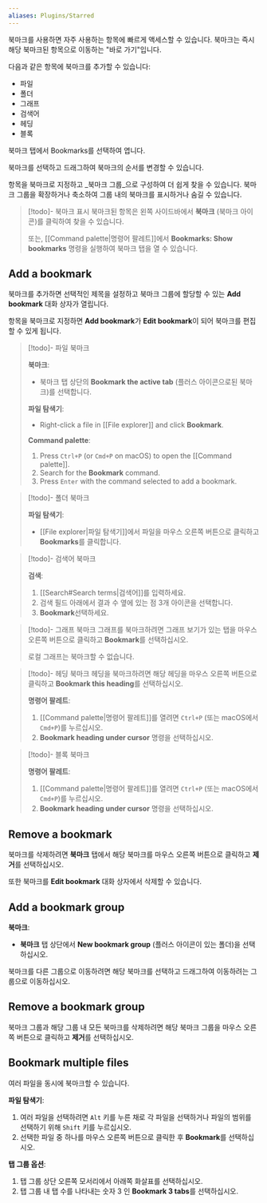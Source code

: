 ```yaml
---
aliases: Plugins/Starred
---
```


북마크를 사용하면 자주 사용하는 항목에 빠르게 액세스할 수 있습니다. 북마크는 즉시 해당 북마크된 항목으로 이동하는 "바로 가기"입니다.

다음과 같은 항목에 북마크를 추가할 수 있습니다:

- 파일
- 폴더
- 그래프
- 검색어
- 헤딩
- 블록

북마크 탭에서 Bookmarks를 선택하여 엽니다.

북마크를 선택하고 드래그하여 북마크의 순서를 변경할 수 있습니다.

항목을 북마크로 지정하고 _북마크 그룹_으로 구성하여 더 쉽게 찾을 수 있습니다. 북마크 그룹을 확장하거나 축소하여 그룹 내의 북마크를 표시하거나 숨길 수 있습니다.

> [!todo]- 북마크 표시
> 북마크된 항목은 왼쪽 사이드바에서 **북마크** (북마크 아이콘)를 클릭하여 찾을 수 있습니다.
>
> 또는, [[Command palette|명령어 팔레트]]에서 **Bookmarks: Show bookmarks** 명령을 실행하여 북마크 탭을 열 수 있습니다.

## Add a bookmark

북마크를 추가하면 선택적인 제목을 설정하고 북마크 그룹에 할당할 수 있는 **Add bookmark** 대화 상자가 열립니다.

항목을 북마크로 지정하면 **Add bookmark**가 **Edit bookmark**이 되어 북마크를 편집할 수 있게 됩니다.

> [!todo]- 파일 북마크
>
> **북마크**:
> - 북마크 탭 상단의 **Bookmark the active tab** (플러스 아이콘으로된 북마크)를 선택합니다.
> 
> **파일 탐색기**:
>
> - Right-click a file in [[File explorer]] and click **Bookmark**.
>
> **Command palette**:
>
> 1. Press `Ctrl+P` (or `Cmd+P` on macOS) to open the [[Command palette]].
> 2. Search for the **Bookmark** command.
> 3. Press `Enter` with the command selected to add a bookmark.

> [!todo]- 폴더 북마크
>
> **파일 탐색기**:
>
> - [[File explorer|파일 탐색기]]에서 파일을 마우스 오른쪽 버튼으로 클릭하고 **Bookmarks**를 클릭합니다.

> [!todo]- 검색어 북마크
>
> **검색**:
>
> 1. [[Search#Search terms|검색어]]를 입력하세요. 
> 2. 검색 필드 아래에서 결과 수 옆에 있는 점 3개 아이콘을 선택합니다.
> 3. **Bookmark**선택하세요.

> [!todo]- 그래프 북마크
> 그래프를 북마크하려면 그래프 보기가 있는 탭을 마우스 오른쪽 버튼으로 클릭하고 **Bookmark**를 선택하십시오.
>
> 로컬 그래프는 북마크할 수 없습니다.

> [!todo]- 헤딩 북마크
> 헤딩을 북마크하려면 해당 헤딩을 마우스 오른쪽 버튼으로 클릭하고 **Bookmark this heading**를 선택하십시오.
>
> **명령어 팔레트**:
>
> 1. [[Command palette|명령어 팔레트]]를 열려면 `Ctrl+P` (또는 macOS에서 `Cmd+P`)를 누르십시오.
> 2. **Bookmark heading under cursor** 명령을 선택하십시오.

> [!todo]- 블록 북마크
>
> **명령어 팔레트**:
>
> 1. [[Command palette|명령어 팔레트]]를 열려면 `Ctrl+P` (또는 macOS에서 `Cmd+P`)를 누르십시오.
> 2. **Bookmark heading under cursor** 명령을 선택하십시오.

## Remove a bookmark

북마크를 삭제하려면 **북마크** 탭에서 해당 북마크를 마우스 오른쪽 버튼으로 클릭하고 **제거**를 선택하십시오.

또한 북마크를 **Edit bookmark** 대화 상자에서 삭제할 수 있습니다.

## Add a bookmark group

**북마크**:

- **북마크** 탭 상단에서 **New bookmark group** (플러스 아이콘이 있는 폴더)을 선택하십시오.

북마크를 다른 그룹으로 이동하려면 해당 북마크를 선택하고 드래그하여 이동하려는 그룹으로 이동하십시오.

## Remove a bookmark group

북마크 그룹과 해당 그룹 내 모든 북마크를 삭제하려면 해당 북마크 그룹을 마우스 오른쪽 버튼으로 클릭하고 **제거**를 선택하십시오.

## Bookmark multiple files

여러 파일을 동시에 북마크할 수 있습니다.

**파일 탐색기**:

1. 여러 파일을 선택하려면 `Alt` 키를 누른 채로 각 파일을 선택하거나 파일의 범위를 선택하기 위해 `Shift` 키를 누르십시오.
2. 선택한 파일 중 하나를 마우스 오른쪽 버튼으로 클릭한 후 **Bookmark**를 선택하십시오.

**탭 그룹 옵션**:

1. 탭 그룹 상단 오른쪽 모서리에서 아래쪽 화살표를 선택하십시오.
2. 탭 그룹 내 탭 수를 나타내는 숫자 3 인 **Bookmark 3 tabs**를 선택하십시오.
